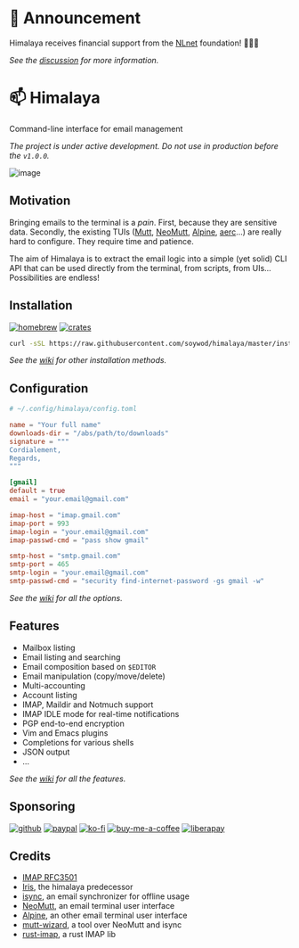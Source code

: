 # 📢 Announcement

Himalaya receives financial support from the
[NLnet](https://nlnet.nl/project/Himalaya/) foundation! 🤯✨🌈

*See the [discussion](https://github.com/soywod/himalaya/discussions/399) for more information.*

# 📫 Himalaya

Command-line interface for email management

*The project is under active development. Do not use in production
before the `v1.0.0`.*

![image](https://user-images.githubusercontent.com/10437171/138774902-7b9de5a3-93eb-44b0-8cfb-6d2e11e3b1aa.png)

## Motivation

Bringing emails to the terminal is a *pain*. First, because they are
sensitive data. Secondly, the existing TUIs
([Mutt](http://www.mutt.org/), [NeoMutt](https://neomutt.org/),
[Alpine](https://alpine.x10host.com/),
[aerc](https://aerc-mail.org/)…) are really hard to configure. They
require time and patience.

The aim of Himalaya is to extract the email logic into a simple (yet
solid) CLI API that can be used directly from the terminal, from
scripts, from UIs… Possibilities are endless!

## Installation

[![homebrew](https://img.shields.io/homebrew/v/himalaya?color=success&style=flat-square)](https://formulae.brew.sh/formula/himalaya)
[![crates](https://img.shields.io/crates/v/himalaya?color=success&style=flat-square)](https://crates.io/crates/himalaya)

```sh
curl -sSL https://raw.githubusercontent.com/soywod/himalaya/master/install.sh | PREFIX=~/.local sh
```

*See the
[wiki](https://github.com/soywod/himalaya/wiki/Installation:binary)
for other installation methods.*

## Configuration

```toml
# ~/.config/himalaya/config.toml

name = "Your full name"
downloads-dir = "/abs/path/to/downloads"
signature = """
Cordialement,
Regards,
"""

[gmail]
default = true
email = "your.email@gmail.com"

imap-host = "imap.gmail.com"
imap-port = 993
imap-login = "your.email@gmail.com"
imap-passwd-cmd = "pass show gmail"

smtp-host = "smtp.gmail.com"
smtp-port = 465
smtp-login = "your.email@gmail.com"
smtp-passwd-cmd = "security find-internet-password -gs gmail -w"
```

*See the
[wiki](https://github.com/soywod/himalaya/wiki/Configuration:config-file)
for all the options.*

## Features

- Mailbox listing
- Email listing and searching
- Email composition based on `$EDITOR`
- Email manipulation (copy/move/delete)
- Multi-accounting
- Account listing
- IMAP, Maildir and Notmuch support
- IMAP IDLE mode for real-time notifications
- PGP end-to-end encryption
- Vim and Emacs plugins
- Completions for various shells
- JSON output
- …

*See the
[wiki](https://github.com/soywod/himalaya/wiki/Usage:msg:list) for all
the features.*

## Sponsoring

[![github](https://img.shields.io/badge/-GitHub%20Sponsors-fafbfc?logo=GitHub%20Sponsors)](https://github.com/sponsors/soywod)
[![paypal](https://img.shields.io/badge/-PayPal-0079c1?logo=PayPal&logoColor=ffffff)](https://www.paypal.com/paypalme/soywod)
[![ko-fi](https://img.shields.io/badge/-Ko--fi-ff5e5a?logo=Ko-fi&logoColor=ffffff)](https://ko-fi.com/soywod)
[![buy-me-a-coffee](https://img.shields.io/badge/-Buy%20Me%20a%20Coffee-ffdd00?logo=Buy%20Me%20A%20Coffee&logoColor=000000)](https://www.buymeacoffee.com/soywod)
[![liberapay](https://img.shields.io/badge/-Liberapay-f6c915?logo=Liberapay&logoColor=222222)](https://liberapay.com/soywod)

## Credits

- [IMAP RFC3501](https://tools.ietf.org/html/rfc3501)
- [Iris](https://github.com/soywod/iris.vim), the himalaya predecessor
- [isync](https://isync.sourceforge.io/), an email synchronizer for
  offline usage
- [NeoMutt](https://neomutt.org/), an email terminal user interface
- [Alpine](http://alpine.x10host.com/alpine/alpine-info/), an other
  email terminal user interface
- [mutt-wizard](https://github.com/LukeSmithxyz/mutt-wizard), a tool
  over NeoMutt and isync
- [rust-imap](https://github.com/jonhoo/rust-imap), a rust IMAP lib
